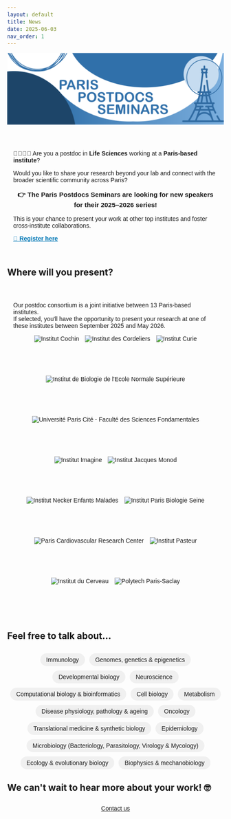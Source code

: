 ```yaml
---
layout: default
title: News
date: 2025-06-03
nav_order: 1
---
```


![Paris Postdocs Seminars Header](/assets/pps_header.png)

<section style="max-width: 800px; margin: 2em auto; padding: 1em; font-family: sans-serif; position: relative;">
  <p>🧑‍🔬👩‍💻 Are you a postdoc in <strong>Life Sciences</strong> working at a <strong>Paris-based institute</strong>?</p>
  <p>Would you like to share your research beyond your lab and connect with the broader scientific community across Paris?</p>

  <p style="font-size: 1.1em; font-weight: bold; text-align: center;">
    👉 The <strong>Paris Postdocs Seminars</strong> are looking for new speakers for their <strong>2025–2026 series</strong>!
  </p>

  <p>
    This is your chance to present your work at other top institutes and foster cross-institute collaborations.
  </p>

  <p>
    <a href="https://docs.google.com/forms/d/e/1FAIpQLSdnRThSSd43dxS_qsFKbGEQyKuKn4LK7zxMhDNM2US8beSSTg/viewform" target="_blank" style="font-weight: bold; color: #0077b5;">🔗 Register here</a>
  </p>
</section>

## Where will you present?
<section style="max-width: 800px; margin: 2em auto; padding: 1em; font-family: sans-serif;">
  <p>Our postdoc consortium is a joint initiative between <bold>13 Paris-based institutes</bold>.<br>
  If selected, you'll have the opportunity to present your research at one of these institutes <italic>between September 2025 and May 2026</italic>.</p>
  <div style="display: flex; flex-wrap: wrap; gap: 1em; justify-content: center;">
    <img src="{{ '/assets/cochin_logo.png' | relative_url }}" alt="Institut Cochin" style="height: 80px;">
    <img src="{{ '/assets/cordeliers_logo.png' | relative_url }}" alt="Institut des Cordeliers" style="height: 80px;">
    <img src="{{ '/assets/curie_logo.jpeg' | relative_url }}" alt=" Institut Curie" style="height: 80px;">
    <img src="{{ '/assets/ibens_logo.png' | relative_url }}" alt="Institut de Biologie de l'Ecole Normale Supérieure" style="height: 80px;">
    <img src="{{ '/assets/fds-upc_logo.png' | relative_url }}" alt="Université Paris Cité - Faculté des Sciences Fondamentales" style="height: 80px;">
    <img src="{{ '/assets/imagine_logo.png' | relative_url }}" alt="Institut Imagine" style="height: 80px;">
    <img src="{{ '/assets/ijm_logo.png' | relative_url }}" alt="Institut Jacques Monod" style="height: 80px;">
    <img src="{{ '/assets/inem_logo.jpeg' | relative_url }}" alt="Institut Necker Enfants Malades" style="height: 80px;">
    <img src="{{ '/assets/ipbs_logo.png' | relative_url }}" alt="Institut Paris Biologie Seine" style="height: 80px;">
    <img src="{{ '/assets/parcc_logo.png' | relative_url }}" alt="Paris Cardiovascular Research Center" style="height: 80px;">
    <img src="{{ '/assets/pasteur_logo.png' | relative_url }}" alt="Institut Pasteur" style="height: 80px;">
    <img src="{{ '/assets/pbi_logo.jpeg' | relative_url }}" alt="Institut du Cerveau" style="height: 80px;">
    <img src="{{ '/assets/polytech_paris_saclay_logo.jpeg' | relative_url }}" alt="Polytech Paris-Saclay" style="height: 80px;">
  </div>
</section>


## Feel free to talk about...

<section style="max-width: 800px; margin: 2em auto; text-align: center; font-family: sans-serif;">
  <div style="display: flex; flex-wrap: wrap; justify-content: center; gap: 10px;">
    <span style="padding: 0.5em 1em; background-color: #f0f0f0; border-radius: 20px;">Immunology</span>
    <span style="padding: 0.5em 1em; background-color: #f0f0f0; border-radius: 20px;">Genomes, genetics & epigenetics</span>
    <span style="padding: 0.5em 1em; background-color: #f0f0f0; border-radius: 20px;">Developmental biology</span>
    <span style="padding: 0.5em 1em; background-color: #f0f0f0; border-radius: 20px;">Neuroscience</span>
    <span style="padding: 0.5em 1em; background-color: #f0f0f0; border-radius: 20px;">Computational biology & bioinformatics</span>
    <span style="padding: 0.5em 1em; background-color: #f0f0f0; border-radius: 20px;">Cell biology</span>
    <span style="padding: 0.5em 1em; background-color: #f0f0f0; border-radius: 20px;">Metabolism</span>
    <span style="padding: 0.5em 1em; background-color: #f0f0f0; border-radius: 20px;">Disease physiology, pathology & ageing</span>
    <span style="padding: 0.5em 1em; background-color: #f0f0f0; border-radius: 20px;">Oncology</span>
    <span style="padding: 0.5em 1em; background-color: #f0f0f0; border-radius: 20px;">Translational medicine & synthetic biology</span>
    <span style="padding: 0.5em 1em; background-color: #f0f0f0; border-radius: 20px;">Epidemiology</span>
    <span style="padding: 0.5em 1em; background-color: #f0f0f0; border-radius: 20px;">Microbiology (Bacteriology, Parasitology, Virology & Mycology)</span>
    <span style="padding: 0.5em 1em; background-color: #f0f0f0; border-radius: 20px;">Ecology & evolutionary biology</span>
    <span style="padding: 0.5em 1em; background-color: #f0f0f0; border-radius: 20px;">Biophysics & mechanobiology</span>
  </div>
</section>

## We can't wait to hear more about your work! 🤓

<footer style="max-width: 800px; margin: 2em auto; text-align: center; font-family: sans-serif;">
  <p>
    <a href="mailto:paris.postdocs@gmail.com">Contact us</a>
    <a href="https://bsky.app/profile/parispostdocs.bsky.social" target="_blank"></a>
    <a href="https://www.linkedin.com/company/paris-postdocs-seminars" target="_blank"></a>
  </p>
</footer>
